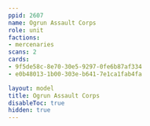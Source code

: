 ```yaml
---
ppid: 2607
name: Ogrun Assault Corps
role: unit
factions:
- mercenaries
scans: 2
cards:
- 9f5de58c-8e70-30e5-9297-0fe6b87af334
- e0b48013-1b00-303e-b641-7e1ca1fab4fa

layout: model
title: Ogrun Assault Corps
disableToc: true
hidden: true
---
```


